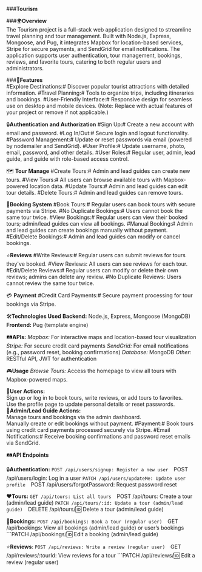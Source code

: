 ###**Tourism**  

###🌍**Overview**  
The Tourism project is a full-stack web application designed to streamline travel planning and tour management. Built with Node.js, Express, Mongoose, and Pug, it integrates Mapbox for location-based services, Stripe for secure payments, and SendGrid for email notifications. The application supports user authentication, tour management, bookings, reviews, and favorite tours, catering to both regular users and administrators.

###🚀**Features**  
#Explore Destinations:# Discover popular tourist attractions with detailed information.  #Travel Planning:# Tools to organize trips, including itineraries and bookings.  #User-Friendly Interface:# Responsive design for seamless use on desktop and mobile devices.  (Note: Replace with actual features of your project or remove if not applicable.)

🔒**Authentication and Authorization**  #Sign Up:# Create a new account with email and password.  #Log In/Out:# Secure login and logout functionality.  #Password Management:# Update or reset passwords via email (powered by nodemailer and SendGrid).  #User Profile:# Update username, photo, email, password, and other details.  #User Roles:# Regular user, admin, lead guide, and guide with role-based access control.

🗺️ **Tour Manage**  #Create Tours:# Admin and lead guides can create new tours.  #View Tours:# All users can browse available tours with Mapbox-powered location data.  #Update Tours:# Admin and lead guides can edit tour details.  #Delete Tours:# Admin and lead guides can remove tours.

🛒**Booking System**  #Book Tours:# Regular users can book tours with secure payments via Stripe.  #No Duplicate Bookings:# Users cannot book the same tour twice.  #View Bookings:# Regular users can view their booked tours; admin/lead guides can view all bookings.  #Manual Booking:# Admin and lead guides can create bookings manually without payment.  #Edit/Delete Bookings:# Admin and lead guides can modify or cancel bookings.

⭐**Reviews**  #Write Reviews:# Regular users can submit reviews for tours they've booked.  #View Reviews: All users can see reviews for each tour.  #Edit/Delete Reviews:# Regular users can modify or delete their own reviews; admins can delete any review.  #No Duplicate Reviews: Users cannot review the same tour twice.

💳 **Payment**  #Credit Card Payments:# Secure payment processing for tour bookings via Stripe.

🛠️**Technologies Used**  **Backend:** Node.js, Express, Mongoose (MongoDB)  **Frontend:** Pug (template engine)

🛤️**APIs:**   *Mapbox:* For interactive maps and location-based tour visualization  *Stripe:* For secure credit card payments  *SendGrid:* For email notifications (e.g., password reset, booking confirmations)  *Database:* MongoDB  *Other:* RESTful API, JWT for authentication

🎮**Usage**   *Browse Tours:* Access the homepage to view all tours with Mapbox-powered maps.  

🤝**User Actions:**  
Sign up or log in to book tours, write reviews, or add tours to favorites.  
Use the profile page to update personal details or reset passwords.  
🤝**Admin/Lead Guide Actions:**  
Manage tours and bookings via the admin dashboard.  
Manually create or edit bookings without payment.  #Payment:# Book tours using credit card payments processed securely via Stripe.  #Email Notifications:# Receive booking confirmations and password reset emails via SendGrid.

🛤️**API Endpoints**  

🔒**Authentication:**  ```POST /api/users/signup: Register a new user  ```POST /api/users/login: Log in a user  ```PATCH /api/users/updateMe: Update user profile  ```POST /api/users/forgotPassword: Request password reset

❤️**Tours:**  ```GET /api/tours: List all tours  ```POST /api/tours: Create a tour (admin/lead guide)  ```PATCH /api/tours/:id: Update a tour (admin/lead guide)  ```DELETE /api/tours/:id: Delete a tour (admin/lead guide)

🛒**Bookings:**  ```POST /api/bookings: Book a tour (regular user)  ```GET /api/bookings: View all bookings (admin/lead guide) or user’s bookings  ```PATCH /api/bookings/:id: Edit a booking (admin/lead guide)

⭐**Reviews**:  ```POST /api/reviews: Write a review (regular user)  ```GET /api/reviews/:tourId: View reviews for a tour  ```PATCH /api/reviews/:id: Edit a review (regular user)
